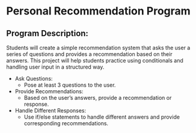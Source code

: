 # Personal Recommendation Program 

## Program Description:  
Students will create a simple recommendation system that asks the user a series of questions and provides a recommendation based on their answers. This project will help students practice using conditionals and handling user input in a structured way.

- Ask Questions:
  - Pose at least 3 questions to the user.
- Provide Recommendations:
  - Based on the user’s answers, provide a recommendation or response.
- Handle Different Responses:
  - Use if/else statements to handle different answers and provide corresponding recommendations.
